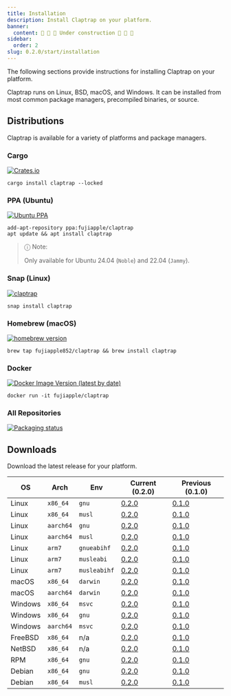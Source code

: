 ```yaml
---
title: Installation
description: Install Claptrap on your platform.
banner:
  content: 🚧 🚧 🚧 Under construction 🚧 🚧 🚧
sidebar:
  order: 2
slug: 0.2.0/start/installation
---
```


The following sections provide instructions for installing Claptrap on your platform.

Claptrap runs on Linux, BSD, macOS, and Windows. It can be installed from most common package managers, precompiled
binaries, or source.

## Distributions

Claptrap is available for a variety of platforms and package managers.

### Cargo

[![Crates.io](https://img.shields.io/crates/v/claptrap)](https://crates.io/crates/claptrap/0.2.0)

```shell
cargo install claptrap --locked
```

### PPA (Ubuntu)

[![Ubuntu PPA](https://img.shields.io/badge/Ubuntu%20PPA-0.2.0-brightgreen)](https://launchpad.net/~fujiapple/+archive/ubuntu/claptrap/+packages)

```shell
add-apt-repository ppa:fujiapple/claptrap
apt update && apt install claptrap
```

> ⓘ Note:
>
> Only available for Ubuntu 24.04 (`Noble`) and 22.04 (`Jammy`).

### Snap (Linux)

[![claptrap](https://snapcraft.io/claptrap/badge.svg)](https://snapcraft.io/claptrap)

```shell
snap install claptrap
```

### Homebrew (macOS)

[![homebrew version](https://img.shields.io/badge/homebrew-0.2.0-orange)](https://github.com/fujiapple852/homebrew-claptrap)

```shell
brew tap fujiapple852/claptrap && brew install claptrap
```

### Docker

[![Docker Image Version (latest by date)](https://img.shields.io/docker/v/fujiapple/claptrap)](https://hub.docker.com/r/fujiapple/claptrap/)

```shell
docker run -it fujiapple/claptrap
```

### All Repositories

[![Packaging status](https://repology.org/badge/vertical-allrepos/claptrap.svg)](https://repology.org/project/claptrap/versions)

## Downloads

Download the latest release for your platform.

| OS      | Arch      | Env          | Current (0.2.0)                                                                                                                | Previous (0.1.0)                                                                                                               |
| ------- | --------- | ------------ | ------------------------------------------------------------------------------------------------------------------------------ | ------------------------------------------------------------------------------------------------------------------------------ |
| Linux   | `x86_64`  | `gnu`        | [0.2.0](https://github.com/fujiapple852/claptrap/releases/download/0.2.0/claptrap-0.2.0-x86_64-unknown-linux-gnu.tar.gz)       | [0.1.0](https://github.com/fujiapple852/claptrap/releases/download/0.1.0/claptrap-0.1.0-x86_64-unknown-linux-gnu.tar.gz)       |
| Linux   | `x86_64`  | `musl`       | [0.2.0](https://github.com/fujiapple852/claptrap/releases/download/0.2.0/claptrap-0.2.0-x86_64-unknown-linux-musl.tar.gz)      | [0.1.0](https://github.com/fujiapple852/claptrap/releases/download/0.1.0/claptrap-0.1.0-x86_64-unknown-linux-musl.tar.gz)      |
| Linux   | `aarch64` | `gnu`        | [0.2.0](https://github.com/fujiapple852/claptrap/releases/download/0.2.0/claptrap-0.2.0-aarch64-unknown-linux-gnu.tar.gz)      | [0.1.0](https://github.com/fujiapple852/claptrap/releases/download/0.1.0/claptrap-0.1.0-aarch64-unknown-linux-gnu.tar.gz)      |
| Linux   | `aarch64` | `musl`       | [0.2.0](https://github.com/fujiapple852/claptrap/releases/download/0.2.0/claptrap-0.2.0-aarch64-unknown-linux-musl.tar.gz)     | [0.1.0](https://github.com/fujiapple852/claptrap/releases/download/0.1.0/claptrap-0.1.0-aarch64-unknown-linux-musl.tar.gz)     |
| Linux   | `arm7`    | `gnueabihf`  | [0.2.0](https://github.com/fujiapple852/claptrap/releases/download/0.2.0/claptrap-0.2.0-armv7-unknown-linux-gnueabihf.tar.gz)  | [0.1.0](https://github.com/fujiapple852/claptrap/releases/download/0.1.0/claptrap-0.1.0-armv7-unknown-linux-gnueabihf.tar.gz)  |
| Linux   | `arm7`    | `musleabi`   | [0.2.0](https://github.com/fujiapple852/claptrap/releases/download/0.2.0/claptrap-0.2.0-armv7-unknown-linux-musleabi.tar.gz)   | [0.1.0](https://github.com/fujiapple852/claptrap/releases/download/0.1.0/claptrap-0.1.0-armv7-unknown-linux-musleabi.tar.gz)   |
| Linux   | `arm7`    | `musleabihf` | [0.2.0](https://github.com/fujiapple852/claptrap/releases/download/0.2.0/claptrap-0.2.0-armv7-unknown-linux-musleabihf.tar.gz) | [0.1.0](https://github.com/fujiapple852/claptrap/releases/download/0.1.0/claptrap-0.1.0-armv7-unknown-linux-musleabihf.tar.gz) |
| macOS   | `x86_64`  | `darwin`     | [0.2.0](https://github.com/fujiapple852/claptrap/releases/download/0.2.0/claptrap-0.2.0-x86_64-apple-darwin.tar.gz)            | [0.1.0](https://github.com/fujiapple852/claptrap/releases/download/0.1.0/claptrap-0.1.0-x86_64-apple-darwin.tar.gz)            |
| macOS   | `aarch64` | `darwin`     | [0.2.0](https://github.com/fujiapple852/claptrap/releases/download/0.2.0/claptrap-0.2.0-aarch64-apple-darwin.tar.gz)           | [0.1.0](https://github.com/fujiapple852/claptrap/releases/download/0.1.0/claptrap-0.1.0-aarch64-apple-darwin.tar.gz)           |
| Windows | `x86_64`  | `msvc`       | [0.2.0](https://github.com/fujiapple852/claptrap/releases/download/0.2.0/claptrap-0.2.0-x86_64-pc-windows-msvc.zip)            | [0.1.0](https://github.com/fujiapple852/claptrap/releases/download/0.1.0/claptrap-0.1.0-x86_64-pc-windows-msvc.zip)            |
| Windows | `x86_64`  | `gnu`        | [0.2.0](https://github.com/fujiapple852/claptrap/releases/download/0.2.0/claptrap-0.2.0-x86_64-pc-windows-gnu.zip)             | [0.1.0](https://github.com/fujiapple852/claptrap/releases/download/0.1.0/claptrap-0.1.0-x86_64-pc-windows-gnu.zip)             |
| Windows | `aarch64` | `msvc`       | [0.2.0](https://github.com/fujiapple852/claptrap/releases/download/0.2.0/claptrap-0.2.0-aarch64-pc-windows-msvc.zip)           | [0.1.0](https://github.com/fujiapple852/claptrap/releases/download/0.1.0/claptrap-0.1.0-aarch64-pc-windows-msvc.zip)           |
| FreeBSD | `x86_64`  | n/a          | [0.2.0](https://github.com/fujiapple852/claptrap/releases/download/0.2.0/claptrap-0.2.0-x86_64-unknown-freebsd.tar.gz)         | [0.1.0](https://github.com/fujiapple852/claptrap/releases/download/0.1.0/claptrap-0.1.0-x86_64-unknown-freebsd.tar.gz)         |
| NetBSD  | `x86_64`  | n/a          | [0.2.0](https://github.com/fujiapple852/claptrap/releases/download/0.2.0/claptrap-0.2.0-x86_64-unknown-netbsd.tar.gz)          | [0.1.0](https://github.com/fujiapple852/claptrap/releases/download/0.1.0/claptrap-0.1.0-x86_64-unknown-netbsd.tar.gz)          |
| RPM     | `x86_64`  | `gnu`        | [0.2.0](https://github.com/fujiapple852/claptrap/releases/download/0.2.0/claptrap-0..0-x86_64.rpm)                             | [0.1.0](https://github.com/fujiapple852/claptrap/releases/download/0.1.0/claptrap-0.1.0-x86_64.rpm)                            |
| Debian  | `x86_64`  | `gnu`        | [0.2.0](https://github.com/fujiapple852/claptrap/releases/download/0.2.0/claptrap_x86_64-unknown-linux-gnu_0.2.0_amd64.deb)    | [0.1.0](https://github.com/fujiapple852/claptrap/releases/download/0.1.0/claptrap_x86_64-unknown-linux-gnu_0.1.0_amd64.deb)    |
| Debian  | `x86_64`  | `musl`       | [0.2.0](https://github.com/fujiapple852/claptrap/releases/download/0.2.0/claptrap_x86_64-unknown-linux-musl_0.2.0_amd64.deb)   | [0.1.0](https://github.com/fujiapple852/claptrap/releases/download/0.1.0/claptrap_x86_64-unknown-linux-musl_0.1.0_amd64.deb)   |
